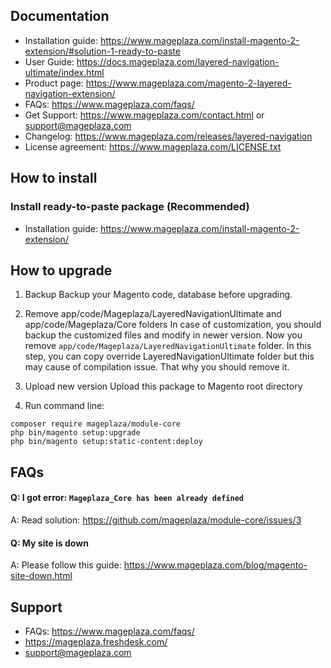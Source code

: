 ## Documentation

- Installation guide: https://www.mageplaza.com/install-magento-2-extension/#solution-1-ready-to-paste
- User Guide: https://docs.mageplaza.com/layered-navigation-ultimate/index.html
- Product page: https://www.mageplaza.com/magento-2-layered-navigation-extension/
- FAQs: https://www.mageplaza.com/faqs/
- Get Support: https://www.mageplaza.com/contact.html or support@mageplaza.com
- Changelog: https://www.mageplaza.com/releases/layered-navigation
- License agreement: https://www.mageplaza.com/LICENSE.txt

## How to install

### Install ready-to-paste package (Recommended)

- Installation guide: https://www.mageplaza.com/install-magento-2-extension/

## How to upgrade

1. Backup
Backup your Magento code, database before upgrading.

2. Remove app/code/Mageplaza/LayeredNavigationUltimate and app/code/Mageplaza/Core folders
In case of customization, you should backup the customized files and modify in newer version. 
Now you remove `app/code/Mageplaza/LayeredNavigationUltimate` folder. In this step, you can copy override LayeredNavigationUltimate folder but this may cause of compilation issue. That why you should remove it.

3. Upload new version
Upload this package to Magento root directory

4. Run command line:
```
composer require mageplaza/module-core
php bin/magento setup:upgrade
php bin/magento setup:static-content:deploy
```


## FAQs


#### Q: I got error: `Mageplaza_Core has been already defined`
A: Read solution: https://github.com/mageplaza/module-core/issues/3


#### Q: My site is down
A: Please follow this guide: https://www.mageplaza.com/blog/magento-site-down.html


## Support

- FAQs: https://www.mageplaza.com/faqs/
- https://mageplaza.freshdesk.com/
- support@mageplaza.com
